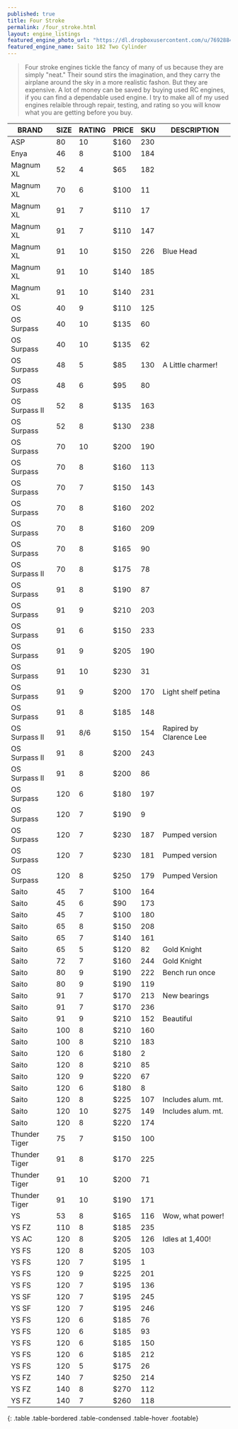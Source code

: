 ```yaml
---
published: true
title: Four Stroke
permalink: /four_stroke.html
layout: engine_listings
featured_engine_photo_url: "https://dl.dropboxusercontent.com/u/76928840/Website%20Photos/featured/4-stroke.jpg"
featured_engine_name: Saito 182 Two Cylinder
---
```


> Four stroke engines tickle the fancy of many of us because they are simply "neat." Their sound stirs the imagination, and they carry the airplane around the sky in a more realistic fashon.  But they are expensive.  A lot of money can be saved by buying used RC engines, if you can find a dependable used engine. I try to make all of my used engines relaible through repair, testing, and rating so you will know what you are getting before you buy.

BRAND             | SIZE  | RATING | PRICE | SKU   | DESCRIPTION
------------------|-------|--------|-------|-------|---------------------
ASP               | 80    | 10     | $160  | 230   |
Enya              | 46    | 8      | $100  | 184   |                                       
Magnum XL         | 52    | 4      | $65   | 182   |
Magnum XL         | 70    | 6      | $100  | 11    |
Magnum XL         | 91    | 7      | $110  | 17    |
Magnum XL         | 91    | 7      | $110  | 147   |
Magnum XL         | 91    | 10     | $150  | 226   | Blue Head                               
Magnum XL         | 91    | 10     | $140  | 185   |
Magnum XL         | 91    | 10     | $140  | 231   |                               
OS                | 40    | 9      | $110  | 125   |
OS Surpass        | 40    | 10     | $135  | 60    |
OS Surpass        | 40    | 10     | $135  | 62    |                              
OS Surpass        | 48    | 5      | $85   | 130   | A Little charmer!
OS Surpass        | 48    | 6      | $95   | 80    |                                                            
OS Surpass II     | 52    | 8      | $135  | 163   |
OS Surpass        | 52    | 8      | $130  | 238   |                                  
OS Surpass        | 70    | 10     | $200  | 190   |
OS Surpass        | 70    | 8      | $160  | 113   |
OS Surpass        | 70    | 7      | $150  | 143   |   
OS Surpass        | 70    | 8      | $160  | 202   |
OS Surpass        | 70    | 8      | $160  | 209   |
OS Surpass        | 70    | 8      | $165  | 90    |
OS Surpass II     | 70    | 8      | $175  | 78    |                           
OS Surpass        | 91    | 8      | $190  | 87    |                    
OS Surpass        | 91    | 9      | $210  | 203   |
OS Surpass        | 91    | 6      | $150  | 233   |
OS Surpass        | 91    | 9      | $205  | 190   |
OS Surpass        | 91    | 10     | $230  | 31    |  
OS Surpass        | 91    | 9      | $200  | 170   | Light shelf petina
OS Surpass        | 91    | 8      | $185  | 148   |
OS Surpass II     | 91    | 8/6    | $150  | 154   |Rapired by Clarence Lee
OS Surpass II     | 91    | 8      | $200  | 243   |
OS Surpass II     | 91    | 8      | $200  | 86    |
OS Surpass        | 120   | 6      | $180  | 197   |
OS Surpass        | 120   | 7      | $190  | 9     |                           
OS Surpass        | 120   | 7      | $230  | 187   | Pumped version
OS Surpass        | 120   | 7      | $230  | 181   | Pumped version
OS Surpass        | 120   | 8      | $250  | 179   | Pumped Version                        
Saito             | 45    | 7      | $100  | 164   |                           
Saito             | 45    | 6      | $90   | 173   |
Saito             | 45    | 7      | $100  | 180   |                             
Saito             | 65    | 8      | $150  | 208   |
Saito             | 65    | 7      | $140  | 161   |                                      
Saito             | 65    | 5      | $120  | 82    | Gold Knight
Saito             | 72    | 7      | $160  | 244   | Gold Knight                                      
Saito             | 80    | 9      | $190  | 222   | Bench run once
Saito             | 80    | 9      | $190  | 119   |
Saito             | 91    | 7      | $170  | 213   | New bearings
Saito             | 91    | 7      | $170  | 236   |                                          
Saito             | 91    | 9      | $210  | 152   | Beautiful 
Saito             | 100   | 8      | $210  | 160   |
Saito             | 100   | 8      | $210  | 183   |
Saito             | 120   | 6      | $180  | 2     |
Saito             | 120   | 8      | $210  | 85    |
Saito             | 120   | 9      | $220  | 67    |                                
Saito             | 120   | 6      | $180  | 8     |
Saito             | 120   | 8      | $225  | 107   | Includes alum. mt.
Saito             | 120   | 10     | $275  | 149   | Includes alum. mt.
Saito             | 120   | 8      | $220  | 174   |                                                    
Thunder Tiger     | 75    | 7      | $150  | 100   |
Thunder Tiger     | 91    | 8      | $170  | 225   |                        
Thunder Tiger     | 91    | 10     | $200  | 71    |
Thunder Tiger     | 91    | 10     | $190  | 171   |
YS                | 53    | 8      | $165  | 116   | Wow, what power!                                        
YS FZ             | 110   | 8      | $185  | 235   |                                  
YS AC             | 120   | 8      | $205  | 126   | Idles at 1,400!
YS FS             | 120   | 8      | $205  | 103                                   
YS FS             | 120   | 7      | $195  | 1     |                                       
YS FS             | 120   | 9      | $225  | 201   |
YS FS             | 120   | 7      | $195  | 136   |
YS SF             | 120   | 7      | $195  | 245   |
YS SF             | 120   | 7      | $195  | 246   |                                
YS FS             | 120   | 6      | $185  | 76    | 
YS FS             | 120   | 6      | $185  | 93    |                                  
YS FS             | 120   | 6      | $185  | 150   |
YS FS             | 120   | 6      | $185  | 212   |
YS FS             | 120   | 5      | $175  | 26    |
YS FZ             | 140   | 7      | $250  | 214   |
YS FZ             | 140   | 8      | $270  | 112   | 
YS FZ             | 140   | 7      | $260  | 118   |   
{: .table .table-bordered .table-condensed .table-hover .footable}